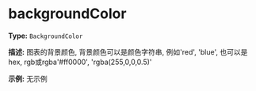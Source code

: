 # backgroundColor

**Type:** `BackgroundColor`

**描述:**
图表的背景颜色, 背景颜色可以是颜色字符串, 例如'red', 'blue', 也可以是hex, rgb或rgba'#ff0000', 'rgba(255,0,0,0.5)'

**示例:**
无示例

